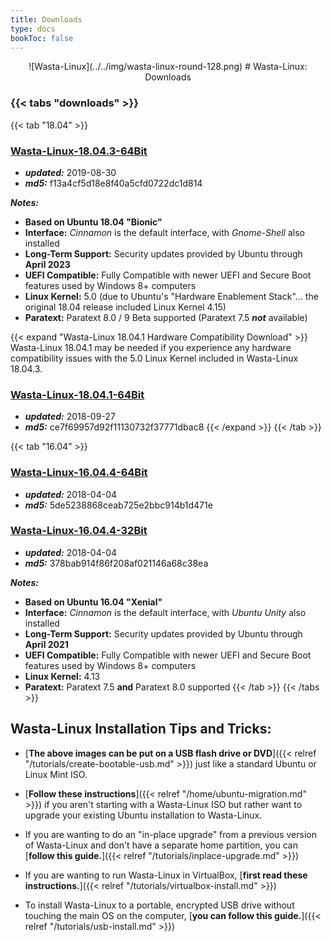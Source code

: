 ```yaml
---
title: Downloads
type: docs
bookToc: false
---
```


<p align="center"> ![Wasta-Linux](../../img/wasta-linux-round-128.png)
# Wasta-Linux: Downloads

### {{< tabs "downloads" >}}

{{< tab "18.04" >}}
### [**Wasta-Linux-18.04.3-64Bit**](http://www.wastalinux.org/downloads/isos/wl-18-04-3/WL-18.04.3-64bit.iso)
* ***updated:*** 2019-08-30
* ***md5:*** f13a4cf5d18e8f40a5cfd0722dc1d814

***Notes:***

* **Based on Ubuntu 18.04 "Bionic"**
* **Interface:** *Cinnamon* is the default interface, with *Gnome-Shell* also installed
* **Long-Term Support:** Security updates provided by Ubuntu through **April 2023**
* **UEFI Compatible:** Fully Compatible with newer UEFI and Secure Boot features used by Windows 8+ computers
* **Linux Kernel:** 5.0 (due to Ubuntu's "Hardware Enablement Stack"... the original 18.04 release included Linux Kernel 4.15)
* **Paratext:** Paratext 8.0 / 9 Beta supported (Paratext 7.5 ***not*** available)

{{< expand "Wasta-Linux 18.04.1 Hardware Compatibility Download" >}}
Wasta-Linux 18.04.1 may be needed if you experience any hardware compatibility issues with the 5.0 Linux Kernel included in Wasta-Linux 18.04.3.
### [**Wasta-Linux-18.04.1-64Bit**](http://www.wastalinux.org/downloads/isos/wl-18-04-1/WL-18.04.1.2-64bit.iso)
* ***updated:*** 2018-09-27
* ***md5:*** ce7f69957d92f11130732f37771dbac8
{{< /expand >}}
{{< /tab >}}

{{< tab "16.04" >}}
### [**Wasta-Linux-16.04.4-64Bit**](http://www.wastalinux.org/downloads/isos/wl-16-04-4/WL-16.04.4.2-64bit.iso)
* ***updated:*** 2018-04-04
* ***md5:*** 5de5238868ceab725e2bbc914b1d471e

### [**Wasta-Linux-16.04.4-32Bit**](http://wastalinux.org/downloads/isos/wl-16-04-4/WL-16.04.4-32bit.iso)
* ***updated:*** 2018-04-04
* ***md5:*** 378bab914f86f208af021146a68c38ea

***Notes:***

* **Based on Ubuntu 16.04 "Xenial"**
* **Interface:** *Cinnamon* is the default interface, with *Ubuntu Unity* also installed
* **Long-Term Support:** Security updates provided by Ubuntu through **April 2021**
* **UEFI Compatible:** Fully Compatible with newer UEFI and Secure Boot features used by Windows 8+ computers
* **Linux Kernel:** 4.13
* **Paratext:** Paratext 7.5 **and** Paratext 8.0 supported
{{< /tab >}}
{{< /tabs >}}

## Wasta-Linux Installation Tips and Tricks:

* [**The above images can be put on a USB flash drive or DVD**]({{< relref "/tutorials/create-bootable-usb.md" >}}) just like a standard Ubuntu or Linux Mint ISO.

* [**Follow these instructions**]({{< relref "/home/ubuntu-migration.md" >}}) if you aren't starting with a Wasta-Linux ISO but rather want to upgrade your existing Ubuntu installation to Wasta-Linux.

* If you are wanting to do an "in-place upgrade" from a previous version of Wasta-Linux and don't have a separate home partition, you can [**follow this guide.**]({{< relref "/tutorials/inplace-upgrade.md" >}})

* If you are wanting to run Wasta-Linux in VirtualBox, [**first read these instructions.**]({{< relref "/tutorials/virtualbox-install.md" >}})

* To install Wasta-Linux to a portable, encrypted USB drive without touching the main OS on the computer, [**you can follow this guide.**]({{< relref "/tutorials/usb-install.md" >}})
